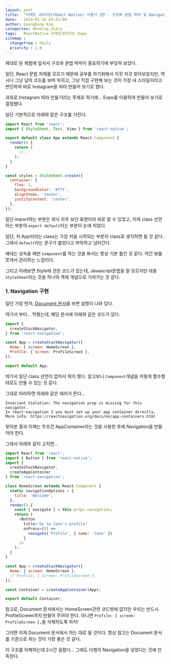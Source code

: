 ```yaml
---
layout: post
title:  "리액트 네이티브(React Native) 사용기 2편 - 구조와 문법 파악 및 Navigation 적용기..."
date:   2019-02-16 03:53:00
author: Seungbeom Kim
categories: develop_diary
tags:	ReactNative 리액트네이티브 Expo
sitemap :
  changefreq : daily
  priority : 1.0
---
```


제대로 된 체험에 앞서서 구조와 문법 파악이 중요하기에 부딪혀 보았다.

일단, React 문법 자체를 모르기 때문에 공부를 하기위해서 이것 저것 찾아보았지만, 역시나 그냥 남의 코드를 보며 익히고, 그냥 직접 구현해 보는 것이 가장 내 스타일이라고 판단하여 바로 Instagram을 따라 만들어 보기로 했다.

과외로 Instagram 따라 만들기라는 주제로 하기에... Expo를 이용하여 만들어 보기로 결정했다.

일단 기본적으로 아래와 같은 구조를 가진다.

```Javascript
import React from 'react';
import { StyleSheet, Text, View } from 'react-native';

export default class App extends React.Component {
  render() {
    return (
      //...
    );
  }
}

const styles = StyleSheet.create({
  container: {
    flex: 1,
    backgroundColor: '#fff',
    alignItems: 'center',
    justifyContent: 'center',
  },
});

```

일단 import하는 부분은 워낙 자주 보던 표현이라 바로 알 수 있었고, 이제 class 선언하는 부분의 `export default`라는 부분이 눈에 띄었다.

일단, 저 App이라는 class는 가장 처음 시작되는 부분의 class로 생각하면 될 것 같다. 그래서 `default`라는 문구가 붙었다고 파악하고 넘어간다.

얘네는 상속을 매번 `Component`를 하는 것을 봐서는 항상 기본 틀인 것 같다. 약간 뷰를 쪼개서 관리하는 느낌이다.

그리고 아래보면 Style에 관한 코드가 있는데, Javascript문법을 잘 모르지만 대충 `StyleSheet`라는 것을 하나의 객체 개념으로 가져가는 것 같다.

### 1. Navigation 구현
일단 가장 먼저, [Document 문서](https://docs.expo.io/versions/latest/react-native/navigation/)를 보면 설명이 나와 있다.

여기서 부터... 막혔는데, 해당 문서에 아래와 같은 코드가 있다.

```Javascript
import {
  createStackNavigator,
} from 'react-navigation';

const App = createStackNavigator({
  Home: { screen: HomeScreen },
  Profile: { screen: ProfileScreen },
});

export default App;
```

여기서 일단 class 선언이 없어서 뭐지 했다. 알고보니 `Component`개념을 저렇게 함수형태로도 만들 수 있는 것 같다.

그대로 따라하면 아래와 같은 에러가 뜬다...

    Invariant Violation: The navigation prop is missing for this navigator.
    In react-navigation 3 you must set up your app container directly.
    More info: https://reactnavigation.org/docs/en/app-containers.html

찾아본 결과 이제는 무조건 AppContainer라는 것을 사용한 후에 Navigation을 만들어야 한다.

그래서 아래와 같이 고치면...

```Javascript
import React from 'react';
import { Button } from 'react-native';
import {
  createStackNavigator,
  createAppContainer
} from 'react-navigation';

class HomeScreen extends React.Component {
  static navigationOptions = {
    title: 'Welcome',
  };
  render() {
    const { navigate } = this.props.navigation;
    return (
      <Button
        title="Go to Jane's profile"
        onPress={() =>
          navigate('Profile', { name: 'Jane' })
        }
      />
    );
  }
}

const App = createStackNavigator({
  Home: { screen: HomeScreen },
  // Profile: { screen: ProfileScreen },
});

const Container = createAppContainer(App);

export default Container;
```

참고로, Document 문서에서는 HomeScreen관련 코드밖에 없지만 우리는 반드시 ProfileScreen까지 만들어 주어야 한다. 아니면 `Profile: { screen: ProfileScreen },`을 삭제하도록 하자!

그러면 이제 Document 문서에서 하는 대로 될 것이다.
항상 참고는 Document 문서를 기준으로 하는 것이 가장 좋은 것 같다.

이 구조를 이해하는데 2시간 걸렸다... 그래도 다행히 Navigation을 넣었다는 것에 만족한다.
